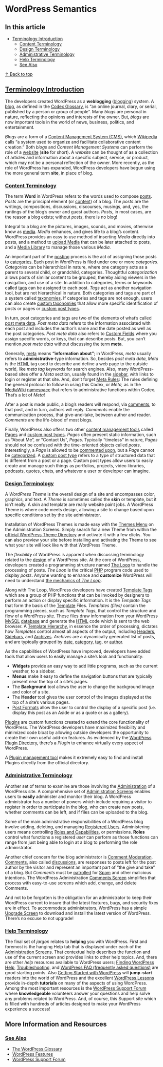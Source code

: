 # WordPress Semantics

## In this article

* [Terminology Introduction](https://wordpress.org/documentation/article/wordpress-semantics/#terminology-introduction)
  * [Content Terminology](https://wordpress.org/documentation/article/wordpress-semantics/#content-terminology)
  * [Design Terminology](https://wordpress.org/documentation/article/wordpress-semantics/#design-terminology)
  * [Administrative Terminology](https://wordpress.org/documentation/article/wordpress-semantics/#administrative-terminology)
  * [Help Terminology](https://wordpress.org/documentation/article/wordpress-semantics/#help-terminology)
  * [See Also](https://wordpress.org/documentation/article/wordpress-semantics/#see-also)

[↑ Back to top](https://wordpress.org/documentation/article/wordpress-semantics/#wp--skip-link--target)

## [Terminology Introduction](https://wordpress.org/documentation/article/wordpress-semantics/#terminology-introduction)

The developers created WordPress as a **weblogging**  ([blogging](https://wordpress.org/support/article/introduction-to-blogging/)) system. A [blog](https://wordpress.org/support/article/glossary#blog), as defined in the [Codex Glossary](https://wordpress.org/support/article/glossary), is “an online journal, diary, or serial, published by a person or group of people”. Many *blogs* are personal in nature, reflecting the opinions and interests of the owner. But, *blogs* are now important tools in the world of news, business, politics, and entertainment.

*Blogs* are a form of a [Content Management System (CMS)](https://wordpress.org/support/article/glossary#content-management-system), which [Wikipedia](http://en.wikipedia.org/wiki/Content_management_system) calls “a system used to organize and facilitate collaborative content creation.” Both *blogs* and *Content Management Systems* can perform the role of a [website](http://en.wikipedia.org/wiki/Website) (**site** for short). A *website* can be thought of as a collection of articles and information about a specific subject, service, or product, which may not be a personal reflection of the owner. More recently, as the role of WordPress has expanded, WordPress developers have begun using the more general term **site**, in place of blog.

### [Content Terminology](https://wordpress.org/documentation/article/wordpress-semantics/#content-terminology)

The term **Word** in WordPress refers to the words used to compose [posts](https://wordpress.org/support/article/glossary/#post). *Posts* are the principal element (or [content](https://wordpress.org/support/article/glossary#content)) of a blog. The *posts* are the writings, compositions, discussions, discourses, musings, and, yes, the rantings of the blog’s owner and guest authors. *Posts*, in most cases, are the reason a blog exists; without *posts*, there is no blog!

Integral to a blog are the pictures, images, sounds, and movies, otherwise know as [media](https://wordpress.org/support/article/media-library-screen/). *Media* enhances, and gives life to a blog’s content. WordPress provides an easy to use method of inserting *Media* directly into posts, and a method to [upload Media](https://codex.wordpress.org/Media_Add_New_SubPanel) that can be later attached to posts, and a [Media Library](https://wordpress.org/support/article/media-library-screen/) to manage those various *Media*.

An important part of the [posting](https://wordpress.org/support/article/writing-posts/) process is the act of assigning those posts to [categories](https://codex.wordpress.org/Posts_Categories_SubPanel). Each post in WordPress is filed under one or more *categories*. *Categories* can be hierarchical in nature, where one category acts as a parent to several child, or grandchild, categories. Thoughtful *categorization* allows posts of similar content to be grouped, thereby aiding viewers in the navigation, and use of a site. In addition to categories, terms or keywords called [tags](https://codex.wordpress.org/Posts_Tags_SubPanel) can be assigned to each post. *Tags* act as another navigation tool, but are not hierarchical in nature. Both categories and tags are part of a system called [taxonomies](https://wordpress.org/support/article/glossary#taxonomy). If categories and tags are not enough, users can also create [custom taxonomies](https://codex.wordpress.org/Function_Reference/register_taxonomy) that allow more specific identification of posts or pages or [custom post types](https://wordpress.org/support/article/glossary#post-type).

In turn, post categories and tags are two of the elements of what’s called [post meta data](https://codex.wordpress.org/Post_Meta_Data_Section). *Post meta data* refers to the information associated with each post and includes the author’s name and the date posted as well as the post categories. *Post meta data* also refers to [Custom Fields](https://wordpress.org/support/article/custom-fields/) where you assign specific words, or keys, that can describe posts. But, you can’t mention *post meta data* without discussing the term **meta**.

Generally, [meta](https://wordpress.org/support/article/glossary#meta) means **“information about”**; in WordPress, *meta* usually refers to **administrative**-type information. So, besides *post meta data*, *Meta* is the [HTML](https://wordpress.org/support/article/glossary#html) tag used to describe and define a web page to the outside world, like *meta tag keywords* for search engines. Also, many WordPress-based sites offer a *Meta* section, usually found in the [sidebar](https://codex.wordpress.org/Customizing_Your_Sidebar), with links to login or register at that site. And, don’t forget [Meta Rules](https://codex.wordpress.org/Codex:Guidelines#Meta_Rules): The rules defining the general protocol to follow in using this Codex, or *Meta,* as in the [MediaWiki](http://www.mediawiki.org/) [namespace](http://meta.wikimedia.org/wiki/Namespace) that refers to administrative functions within Codex. That’s a lot of *Meta*!

After a post is made public, a blog’s readers will respond, via [comments](https://wordpress.org/support/article/glossary#comments), to that post, and in turn, authors will reply. *Comments* enable the communication process, that give-and-take, between author and reader. *Comments* are the life-blood of most blogs.

Finally, WordPress also offers two other [content management tools](https://wordpress.org/support/article/glossary#content-management-system) called [Pages](https://wordpress.org/support/article/pages) and [custom post types](https://wordpress.org/support/article/glossary#post-type). *Pages* often present static information, such as “About Me”, or “Contact Us”, *Pages*. Typically “timeless” in nature, *Pages* should not be confused with the time-oriented objects called *posts*. Interestingly, a *Page* is allowed to be [commented upon](https://wordpress.org/support/article/glossary#comments), but a *Page* cannot be [categorized](https://codex.wordpress.org/Posts_Categories_SubPanel). A [custom post type](https://wordpress.org/support/article/glossary#post-type) refers to a type of structured data that is different from a post or a page. Custom post types allow users to easily create and manage such things as portfolios, projects, video libraries, podcasts, quotes, chats, and whatever a user or developer can imagine.

### [Design Terminology](https://wordpress.org/documentation/article/wordpress-semantics/#design-terminology)

A *WordPress Theme* is the overall design of a site and encompasses color, graphics, and text. A *Theme* is sometimes called the **skin** or template, but it isn’t really. A skin and template are really website paint jobs. A WordPress Theme is where code meets design, allowing a site to change based upon specific conditions set by the site administrator.

Installation of WordPress Themes is made easy with the [Themes Menu](https://wordpress.org/support/article/administration-screens/#themes) on the Administration Screens. Simply search for a new Theme from within the [official WordPress Theme Directory](https://wordpress.org/themes/) and activate it with a few clicks. You can also preview your site before installing and activating the Theme to see what your site will look like with that WordPress Theme.

The *flexibility* of WordPress is apparent when discussing terminology related to the [design](https://codex.wordpress.org/Blog_Design_and_Layout) of a WordPress site. At the core of WordPress, developers created a programming structure named [The Loop](https://developer.wordpress.org/themes/basics/the-loop/) to handle the processing of posts. *The Loop* is the critical [PHP](https://wordpress.org/support/article/glossary#php) program code used to display *posts*. Anyone wanting to enhance and **customize** WordPress will need to understand [the mechanics of ](https://developer.wordpress.org/themes/basics/the-loop/)*[The Loop](https://developer.wordpress.org/themes/basics/the-loop/)*.

Along with The Loop, WordPress developers have created [Template Tags](https://developer.wordpress.org/themes/basics/template-tags/) which are a group of PHP functions that can be invoked by designers to perform an action or display specific information. It is the *Template Tags* that form the basis of the [Template](https://developer.wordpress.org/themes/basics/template-files/) Files. *Templates (files)* contain the programming pieces, such as *Template Tags*, that control the structure and flow of a WordPress site. These files draw information from your WordPress [MySQL](https://wordpress.org/support/article/glossary#mysql) [database](https://codex.wordpress.org/Database_Description) and generate the [HTML](https://wordpress.org/support/article/glossary#html) code which is sent to the web browser. A [Template Hierarchy](https://developer.wordpress.org/themes/basics/template-hierarchy/), in essence the order of processing, dictates how *Templates* control almost all aspects of the output, including [Headers](https://developer.wordpress.org/themes/functionality/custom-headers/), [Sidebars](https://developer.wordpress.org/themes/functionality/sidebars/), and [Archives](https://wordpress.org/support/article/introduction-to-blogging/#archives). *Archives* are a dynamically generated list of posts, and are typically grouped by [date](https://codex.wordpress.org/Creating_an_Archive_Index), [category](https://developer.wordpress.org/themes/template-files-section/taxonomy-templates/#category), [tag](https://codex.wordpress.org/Tag_Templates), or [author](https://codex.wordpress.org/Author_Templates).

As the capabilities of WordPress have improved, developers have added tools that allow users to easily manage a site’s look and functionality:

* **Widgets** provide an easy way to add little programs, such as the current weather, to a sidebar.
* **Menus** make it easy to define the navigation buttons that are typically present near the top of a site’s pages.
* The **Background** tool allows the user to change the background image and color of a site.
* The **Header** tool gives the user control of the images displayed at the top of a site’s various pages.
* [Post Formats](https://wordpress.org/support/article/post-formats/) allow the user to control the display of a specific post (i.e. display this post as an Aside or as a quote or as a gallery).

[Plug](https://codex.wordpress.org/Plugins)[i](https://wordpress.org/support/article/plugins)[ns](https://codex.wordpress.org/Plugins) are custom functions created to extend the core functionality of WordPress. The WordPress developers have maximized flexibility and minimized code bloat by allowing outside developers the opportunity to create their own useful add-on features. As evidenced by the [WordPress Plugin Directory](https://wordpress.org/plugins/), there’s a *Plugin* to enhance virtually every aspect of WordPress.

A [Plugin management tool](https://codex.wordpress.org/Plugins_Add_New_SubPanel) makes it extremely easy to find and install Plugins directly from the official directory.

### [Administrative Terminology](https://wordpress.org/documentation/article/wordpress-semantics/#administrative-terminology)

Another set of terms to examine are those involving the [Administration](https://wordpress.org/support/article/administering-your-blog/) of a WordPress site. A comprehensive set of [Administration Screens](https://wordpress.org/support/article/administration-screens/) enables users to **easily** administer and monitor their blog. A WordPress administrator has a number of powers which include requiring a visitor to register in order to participate in the blog, who can create new posts, whether comments can be left, and if files can be uploaded to the blog.

Some of the main administrative responsibilities of a WordPress blog involve adding, deleting, and managing [Registered Users](https://codex.wordpress.org/Registered_User_Features). Administering users means controlling [Roles and Capabilities](https://wordpress.org/support/article/roles-and-capabilities/), or permissions. **Roles** control what functions a registered *user* can perform as those functions can range from just being able to login at a blog to performing the role administrator.

Another chief concern for the blog administrator is [Comment Moderation](https://codex.wordpress.org/Comment_Moderation). [Comments](https://wordpress.org/support/article/glossary#comments), also called [discussions](https://wordpress.org/support/article/settings-discussion-screen/), are responses to posts left for the post author by the visitor and represent an important part of “the give and take” of a blog. But *Comments* must be [patrolled](https://codex.wordpress.org/Combating_Comment_Spam) for [Spam](https://wordpress.org/support/article/glossary#spam) and other malicious intentions. The WordPress Administration [Comments Screen](https://codex.wordpress.org/Comments_Comments_SubPanel) simplifies that process with easy-to-use screens which add, change, and delete Comments.

And not to be forgotten is the obligation for an administrator to keep their WordPress current to insure that the latest features, bugs, and security fixes are in effect. To accommodate administrators, WordPress has a simple [Upgrade Screen](https://codex.wordpress.org/Tools_Upgrade_SubPanel) to download and install the latest version of WordPress. There’s no excuse to not upgrade!

### [Help Terminology](https://wordpress.org/documentation/article/wordpress-semantics/#help-terminology)

The final set of *jargon* relates to **helping** you with WordPress. First and foremost is the hanging Help tab that is displayed under each of the [Administration Screens](https://wordpress.org/documentation/article/administration-screens/#help). That contextual help describes the function and use of the current screen and provides links to other help topics. And, there are other *help* resources available to WordPress users; [Finding WordPress Help](https://codex.wordpress.org/Finding_WordPress_Help), [Troubleshooting](https://codex.wordpress.org/Troubleshooting), and [WordPress FAQ (frequently asked questions)](https://codex.wordpress.org/FAQ) are good starting points. Also [Getting Started with WordPress](https://codex.wordpress.org/Getting_Started_with_WordPress) will **jump-start** readers into the world of WordPress and the excellent [WordPress Lessons](https://wordpress.org/support/article/wordpress-lessons/) provide in-depth **tutorials** on many of the aspects of using WordPress. Among the most important resources is the [WordPress Support Forum](https://codex.wordpress.org/Using_the_Support_Forums) where **knowledgeable** volunteers answer your questions and help solve any problems related to WordPress. And, of course, this Support site which is filled with hundreds of articles designed to make your WordPress experience a success!

## More Information and Resources

### [See Also](https://wordpress.org/documentation/article/wordpress-semantics/#see-also)

* [The WordPress Glossary](https://wordpress.org/support/article/glossary)
* [WordPress Features](https://wordpress.org/support/article/wordpress-features/)
* [WordPress Support Forum](https://wordpress.org/support)
